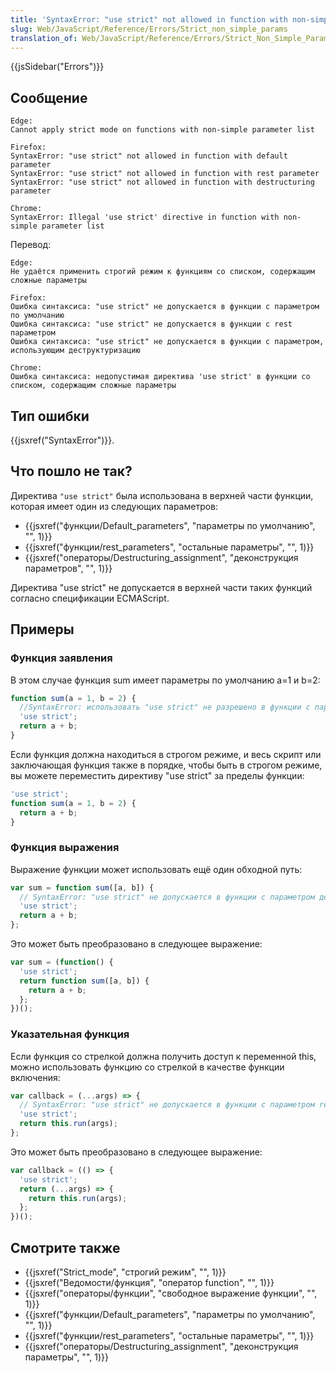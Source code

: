 ```yaml
---
title: 'SyntaxError: "use strict" not allowed in function with non-simple parameters'
slug: Web/JavaScript/Reference/Errors/Strict_non_simple_params
translation_of: Web/JavaScript/Reference/Errors/Strict_Non_Simple_Params
---
```


{{jsSidebar("Errors")}}

## Сообщение

```
Edge:
Cannot apply strict mode on functions with non-simple parameter list

Firefox:
SyntaxError: "use strict" not allowed in function with default parameter
SyntaxError: "use strict" not allowed in function with rest parameter
SyntaxError: "use strict" not allowed in function with destructuring parameter

Chrome:
SyntaxError: Illegal 'use strict' directive in function with non-simple parameter list
```

Перевод:

```
Edge:
Не удаётся применить строгий режим к функциям со списком, содержащим сложные параметры

Firefox:
Ошибка синтаксиса: "use strict" не допускается в функции с параметром по умолчанию
Ошибка синтаксиса: "use strict" не допускается в функции с rest параметром
Ошибка синтаксиса: "use strict" не допускается в функции с параметром, использующим деструктуризацию

Chrome:
Ошибка синтаксиса: недопустимая директива 'use strict' в функции со списком, содержащим сложные параметры
```

## Тип ошибки

{{jsxref("SyntaxError")}}.

## Что пошло не так?

Директива `"use strict"` была использована в верхней части функции, которая имеет один из следующих параметров:

- {{jsxref("функции/Default_parameters", "параметры по умолчанию", "", 1)}}
- {{jsxref("функции/rest_parameters", "остальные параметры", "", 1)}}
- {{jsxref("операторы/Destructuring_assignment", "деконструкция параметров", "", 1)}}

Директива "use strict" не допускается в верхней части таких функций согласно спецификации ECMAScript.

## Примеры

### Функция заявления

В этом случае функция sum имеет параметры по умолчанию a=1 и b=2:

```js example-bad
function sum(a = 1, b = 2) {
  //SyntaxError: использовать "use strict" не разрешено в функции с параметром по умолчанию
  'use strict';
  return a + b;
}
```

Если функция должна находиться в строгом режиме, и весь скрипт или заключающая функция также в порядке, чтобы быть в строгом режиме, вы можете переместить директиву "use strict" за пределы функции:

```js example-good
'use strict';
function sum(a = 1, b = 2) {
  return a + b;
}
```

### Функция выражения

Выражение функции может использовать ещё один обходной путь:

```js example-bad
var sum = function sum([a, b]) {
  // SyntaxError: "use strict" не допускается в функции с параметром деструктурирования
  'use strict';
  return a + b;
};
```

Это может быть преобразовано в следующее выражение:

```js example-good
var sum = (function() {
  'use strict';
  return function sum([a, b]) {
    return a + b;
  };
})();
```

### Указательная функция

Если функция со стрелкой должна получить доступ к переменной this, можно использовать функцию со стрелкой в качестве функции включения:

```js example-bad
var callback = (...args) => {
  // SyntaxError: "use strict" не допускается в функции с параметром rest
  'use strict';
  return this.run(args);
};
```

Это может быть преобразовано в следующее выражение:

```js example-good
var callback = (() => {
  'use strict';
  return (...args) => {
    return this.run(args);
  };
})();
```

## Смотрите также

- {{jsxref("Strict_mode", "строгий режим", "", 1)}}
- {{jsxref("Ведомости/функция", "оператор function", "", 1)}}
- {{jsxref("операторы/функции", "свободное выражение функции", "", 1)}}
- {{jsxref("функции/Default_parameters", "параметры по умолчанию", "", 1)}}
- {{jsxref("функции/rest_parameters", "остальные параметры", "", 1)}}
- {{jsxref("операторы/Destructuring_assignment", "деконструкция параметры", "", 1)}}
